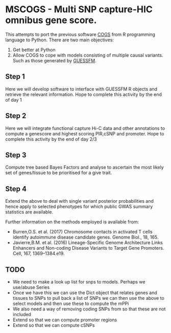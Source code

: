 # MSCOGS - **M**ulti **S**NP **c**apture-HIC omnibus **g**ene **s**core. 
 
This attempts to port the previous software [COGS](https://github.com/ollyburren/CHIGP) from R programming language to Python. There are two main objectives:

1. Get better at Python
2. Allow COGS to cope with models consisting of multiple causal variants. Such as those generated by [GUESSFM](http://journals.plos.org/plosgenetics/article?id=10.1371/journal.pgen.1005272).
 
## Step 1

Here we will develop software to interface with GUESSFM R objects and retrieve the relevant information. Hope to complete this activity by the end of day 1

## Step 2

Here we will integrate functional capture Hi-C data and other annotations to compute a genescore and highest scoring PIR,cSNP and promoter. Hope to complete this activity by the end of day 2/3

## Step 3

Compute tree based Bayes Factors and analyse to ascertain the most likely set of genes/tissue to be prioritised for a give trait.

## Step 4

Extend the above to deal with single variant posterior probabilities and hence apply to selected phenotypes for which public GWAS summary statistics are available.

Further information on the methods employed is available from: 

- Burren,O.S. et al. (2017) Chromosome contacts in activated T cells identify autoimmune disease candidate genes. Genome Biol., 18, 165.
- Javierre,B.M. et al. (2016) Lineage-Specific Genome Architecture Links Enhancers and Non-coding Disease Variants to Target Gene Promoters. Cell, 167, 1369–1384.e19.

## TODO

- We need to make a look up list for snps to models. Perhaps we use/abuse Series
- Once we have this we can use the Dict object that relates genes and tissues to SNPs to pull back a list of SNPs we can then use the above to select models and then use these to compute the mPPi
- We also need a way of removing coding SNPs from so that these are not included
- Extend so that we can compute promoter regions
- Extend so that we can compute cSNPs
